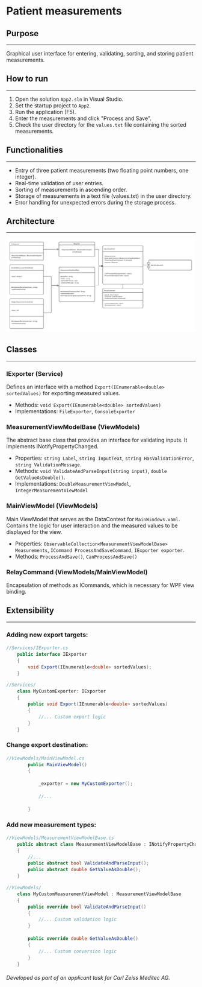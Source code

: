 ﻿# Patient measurements


## Purpose

---

Graphical user interface for entering, validating, sorting, and storing patient measurements.

## How to run

---
1. Open the solution `App2.sln` in Visual Studio.
2. Set the startup project to `App2`.
3. Run the application (F5).
4. Enter the measurements and click "Process and Save".
5. Check the user directory for the `values.txt` file containing the sorted measurements.

## Functionalities

---

* Entry of three patient measurements (two floating point numbers, one integer).
* Real-time validation of user entries.
* Sorting of measurements in ascending order.
* Storage of measurements in a text file (values.txt) in the user directory.
* Error handling for unexpected errors during the storage process.

## Architecture

---

![Diagram.jpg](Diagram.jpg)

## Classes

---

### IExporter (Service)

Defines an interface with a method `Export(IEnumerable<double> sortedValues)` for exporting measured values.

- Methods: `void Export(IEnumerable<double> sortedValues)`
- Implementations: `FileExporter`, `ConsoleExporter`

### MeasurementViewModelBase (ViewModels)

The abstract base class that provides an interface for validating inputs. It implements INotifyPropertyChanged.

- Properties: `string Label`, `string InputText`, `string HasValidationError`, `string ValidationMessage`.
- Methods: `void ValidateAndParseInput(string input)`, `double GetValueAsDouble()`.
- Implementations: `DoubleMeasurementViewModel`, `IntegerMeasurementViewModel`

### MainViewModel (ViewModels)

Main ViewModel that serves as the DataContext for `MainWindows.xaml`. Contains the logic for user interaction and the measured values to be displayed for the view.

- Properties: `ObservableCollection<MeasurementViewModelBase> Measurements`, `ICommand ProcessAndSaveCommand`, `IExporter exporter`.
- Methods: `ProcessAndSave()`, `CanProcessAndSave()`

### RelayCommand (ViewModels/MainViewModel)
Encapsulation of methods as ICommands, which is necessary for WPF view binding.



## Extensibility

---

### Adding new export targets:
```csharp
//Services/IExporter.cs
    public interface IExporter
    {
        void Export(IEnumerable<double> sortedValues);
    }
```
```csharp
//Services/
    class MyCustomExporter: IExporter
    {
        public void Export(IEnumerable<double> sortedValues)
        {
            //... Custom export logic
        }
    }
```
### Change export destination:
```csharp
//ViewModels/MainViewModel.cs
        public MainViewModel()
        {
            
            _exporter = new MyCustomExporter();
            
            //...

        }
```


### Add new measurement types:
```csharp
//ViewModels/MeasurementViewModelBase.cs
    public abstract class MeasurementViewModelBase : INotifyPropertyChanged
    {
        //...
        public abstract bool ValidateAndParseInput();
        public abstract double GetValueAsDouble();
    }
```
```csharp
//ViewModels/
    class MyCustomMeasurementViewModel : MeasurementViewModelBase
    {
        public override bool ValidateAndParseInput()
        {
            //... Custom validation logic
        }

        public override double GetValueAsDouble()
        {
            //... Custom conversion logic
        }
    }
```

###### Developed as part of an applicant task for Carl Zeiss Meditec AG.